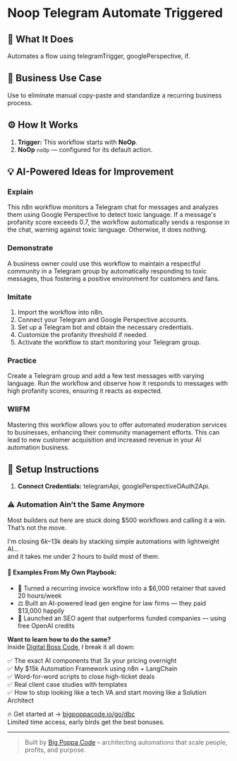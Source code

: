 # Noop Telegram Automate Triggered
  ## 🚀 What It Does
  Automates a flow using telegramTrigger, googlePerspective, if.
  
  ## 💼 Business Use Case
  Use to eliminate manual copy-paste and standardize a recurring business process.
  
  ## ⚙️ How It Works
  1. **Trigger:** This workflow starts with **NoOp**.
  2. **NoOp** `noOp` — configured for its default action.
  
  ## 💡 AI-Powered Ideas for Improvement
  ### Explain
This n8n workflow monitors a Telegram chat for messages and analyzes them using Google Perspective to detect toxic language. If a message's profanity score exceeds 0.7, the workflow automatically sends a response in the chat, warning against toxic language. Otherwise, it does nothing.

### Demonstrate
A business owner could use this workflow to maintain a respectful community in a Telegram group by automatically responding to toxic messages, thus fostering a positive environment for customers and fans.

### Imitate
1. Import the workflow into n8n.
2. Connect your Telegram and Google Perspective accounts.
3. Set up a Telegram bot and obtain the necessary credentials.
4. Customize the profanity threshold if needed.
5. Activate the workflow to start monitoring your Telegram group.

### Practice
Create a Telegram group and add a few test messages with varying language. Run the workflow and observe how it responds to messages with high profanity scores, ensuring it reacts as expected.

### WIIFM
Mastering this workflow allows you to offer automated moderation services to businesses, enhancing their community management efforts. This can lead to new customer acquisition and increased revenue in your AI automation business.
  
  ## 🔧 Setup Instructions
  1. **Connect Credentials:** telegramApi, googlePerspectiveOAuth2Api.
  
### ⚠️ Automation Ain’t the Same Anymore

Most builders out here are stuck doing $500 workflows and calling it a win.  
That’s not the move.  

I'm closing $6k–$13k deals by stacking simple automations with lightweight AI...  
and it takes me under 2 hours to build most of them.

#### 🧠 Examples From My Own Playbook:
- 🔁 Turned a recurring invoice workflow into a $6,000 retainer that saved 20 hours/week  
- ⚖️ Built an AI-powered lead gen engine for law firms — they paid $13,000 happily  
- 🚀 Launched an SEO agent that outperforms funded companies — using free OpenAI credits  

**Want to learn how to do the same?**  
Inside [Digital Boss Code](https://bigpoppacode.io/go/dbc), I break it all down:

✅ The exact AI components that 3x your pricing overnight  
✅ My $15k Automation Framework using n8n + LangChain  
✅ Word-for-word scripts to close high-ticket deals  
✅ Real client case studies with templates  
✅ How to stop looking like a tech VA and start moving like a Solution Architect  

🔥 Get started at → [bigpoppacode.io/go/dbc](https://bigpoppacode.io/go/dbc)  
Limited time access, early birds get the best bonuses.

---
> Built by [Big Poppa Code](https://bigpoppacode.io) – architecting automations that scale people, profits, and purpose.
  